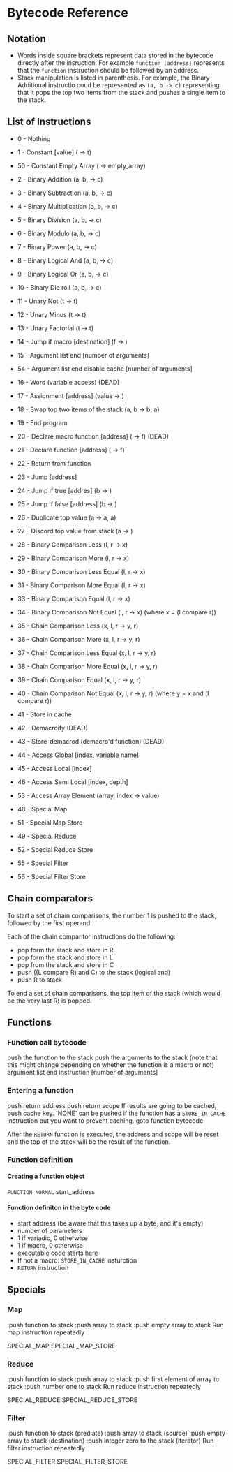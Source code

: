 # Bytecode Reference

## Notation

- Words inside square brackets represent data stored in the bytecode directly after the insruction. For example `function [address]` represents that the `function` instruction should be followed by an address.
- Stack manipulation is listed in parenthesis. For example, the Binary Additional instructio coud be represented as `(a, b -> c)` representing that it pops the top two items from the stack and pushes a single item to the stack.

## List of Instructions

- 0 - Nothing

- 1 - Constant [value] ( -> t)
- 50 - Constant Empty Array ( -> empty_array)

- 2 - Binary Addition (a, b, -> c)
- 3 - Binary Subtraction (a, b, -> c)
- 4 - Binary Multiplication (a, b, -> c)
- 5 - Binary Division (a, b, -> c)
- 6 - Binary Modulo (a, b, -> c)
- 7 - Binary Power (a, b, -> c)
- 8 - Binary Logical And (a, b, -> c)
- 9 - Binary Logical Or (a, b, -> c)
- 10 - Binary Die roll (a, b, -> c)
- 11 - Unary Not (t -> t)
- 12 - Unary Minus (t -> t)
- 13 - Unary Factorial (t -> t)
- 14 - Jump if macro [destination] (f -> )
- 15 - Argument list end [number of arguments]
- 54 - Argument list end disable cache [number of arguments]
- 16 - Word (variable access) (DEAD)
- 17 - Assignment [address] (value -> )
- 18 - Swap top two items of the stack (a, b -> b, a)
- 19 - End program
- 20 - Declare macro function [address] ( -> f) (DEAD)
- 21 - Declare function [address] ( -> f)
- 22 - Return from function
- 23 - Jump [address]
- 24 - Jump if true [addres] (b -> )
- 25 - Jump if false [address] (b -> )
- 26 - Duplicate top value (a -> a, a)
- 27 - Discord top value from stack (a -> )

- 28 - Binary Comparison Less (l, r -> x)
- 29 - Binary Comparison More (l, r -> x)
- 30 - Binary Comparison Less Equal (l, r -> x)
- 31 - Binary Comparison More Equal (l, r -> x)
- 33 - Binary Comparison Equal (l, r -> x)
- 34 - Binary Comparison Not Equal (l, r -> x)
(where x = (l compare r))

- 35 - Chain Comparison Less (x, l, r -> y, r)
- 36 - Chain Comparison More (x, l, r -> y, r)
- 37 - Chain Comparison Less Equal (x, l, r -> y, r)
- 38 - Chain Comparison More Equal (x, l, r -> y, r)
- 39 - Chain Comparison Equal (x, l, r -> y, r)
- 40 - Chain Comparison Not Equal (x, l, r -> y, r)
(where y = x and (l compare r))

- 41 - Store in cache
- 42 - Demacroify (DEAD)
- 43 - Store-demacrod (demacro'd function) (DEAD)

- 44 - Access Global [index, variable name]
- 45 - Access Local  [index]
- 46 - Access Semi Local [index, depth]
- 53 - Access Array Element (array, index -> value)

- 48 - Special Map
- 51 - Special Map Store
- 49 - Special Reduce
- 52 - Special Reduce Store
- 55 - Special Filter
- 56 - Special Filter Store

## Chain comparators

To start a set of chain comparisons, the number 1 is pushed to the stack, followed by the first operand.

Each of the chain comparitor instructions do the following:
- pop form the stack and store in R
- pop form the stack and store in L
- pop from the stack and store in C
- push ((L compare R) and C) to the stack (logical and)
- push R to stack

To end a set of chain comparisons, the top item of the stack (which would be the very last R) is popped.

## Functions

### Function call bytecode

push the function to the stack
push the arguments to the stack (note that this might change depending on whether the function is a macro or not)
argument list end instruction [number of arguments]

### Entering a function

push return address
push return scope
If results are going to be cached, push cache key. 'NONE' can be pushed if the function has a `STORE_IN_CACHE` instruction but you want to prevent caching.
goto function bytecode

After the `RETURN` function is executed, the address and scope will be reset and the top of the stack will be the result of the function.

### Function definition

#### Creating a function object

`FUNCTION_NORMAL`
start_address

#### Function definiton in the byte code

 - start address (be aware that this takes up a byte, and it's empty)
- number of parameters
- 1 if variadic, 0 otherwise
- 1 if macro, 0 otherwise
- executable code starts here
- If not a macro: `STORE_IN_CACHE` insturction
- `RETURN` instruction

## Specials

### Map

:push function to stack
:push array to stack
:push empty array to stack
Run map instruction repeatedly

SPECIAL_MAP
SPECIAL_MAP_STORE

### Reduce

:push function to stack
:push array to stack
:push first element of array to stack
:push number one to stack
Run reduce instruction repeatedly

SPECIAL_REDUCE
SPECIAL_REDUCE_STORE

### Filter

:push function to stack (prediate)
:push array to stack (source)
:push empty array to stack (destination)
:push integer zero to the stack (iterator)
Run filter instruction repeatedly

SPECIAL_FILTER
SPECIAL_FILTER_STORE